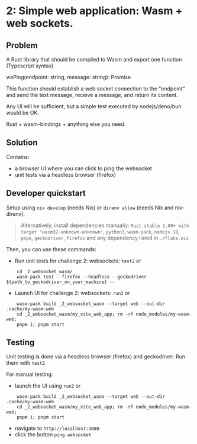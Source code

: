 
# 2: Simple web application: Wasm + web sockets.

## Problem

A Rust library that should be compiled to Wasm and export one function (Typescript syntax)

wsPing(endpoint: string, message: string): Promise<string>

This function should establish a web socket connection to the "endpoint" and send the text message, receive a message, and return its content.

Any UI will be sufficient, but a simple test executed by nodejs/deno/bun would be OK. 

Rust + wasm-bindings + anything else you need.

## Solution

Contains:
- a browser UI where you can click to ping the websocket
- unit tests via a headless browser (firefox)


## Developer quickstart

Setup using `nix develop` (needs Nix) or `direnv allow` (needs Nix and nix-direnv).

> Alternatively, install dependencies manually: `Rust stable 1.80+ with target "wasm32-unknown-unknown"`, `python3`, `wasm-pack`, `nodejs 18`, `pnpm`, `geckodriver`, `firefox` and any dependency listed in `./flake.nix`

Then, you can use these commands:

- Run unit tests for challenge 2: websockets: `test2` or 

```
    cd _2_websocket_wasm/
    wasm-pack test --firefox --headless --geckodriver ${path_to_geckodriver_on_your_machine} --
```

- Launch UI for challenge 2: websockets: `run2` or 

```
    wasm-pack build _2_websocket_wasm --target web --out-dir .cache/my-wasm-web
    cd _2_websocket_wasm/my_vite_web_app; rm -rf node_modules/my-wasm-web;
    pnpm i; pnpm start
```


## Testing

Unit testing is done via a headless browser (firefox) and geckodriver. Run them with `test2`

For manual testing:
- launch the UI using `run2` or 
```
    wasm-pack build _2_websocket_wasm --target web --out-dir .cache/my-wasm-web
    cd _2_websocket_wasm/my_vite_web_app; rm -rf node_modules/my-wasm-web;
    pnpm i; pnpm start
```
- navigate to `http://localhost:3000`
- click the button `ping websocket`



